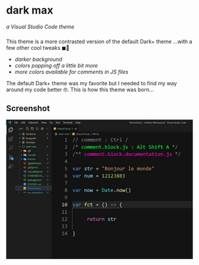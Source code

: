 # dark max
*a Visual Studio Code theme*
###
###
###
This theme is a more contrasted version of the default Dark+ theme ...with a few other cool tweaks ◼🌈
* *darker background*
* *colors popping off a little bit more*
* *more colors available for comments in JS files*

The default Dark+ theme was my favorite but I needed to find my way around my code better 🤓. This is how this theme was born...

## Screenshot
![screenshot](./screenshot.jpg)
